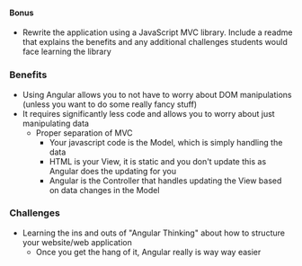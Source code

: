 #### Bonus
- Rewrite the application using a JavaScript MVC library. Include a readme that explains the benefits and any additional challenges students would face learning the library


### Benefits
- Using Angular allows you to not have to worry about DOM manipulations (unless you want to do some really fancy stuff)
- It requires significantly less code and allows you to worry about just manipulating data
	- Proper separation of MVC
		- Your javascript code is the Model, which is simply handling the data
		- HTML is your View, it is static and you don't update this as Angular does the updating for you
		- Angular is the Controller that handles updating the View based on data changes in the Model


### Challenges
- Learning the ins and outs of "Angular Thinking" about how to structure your website/web application
	- Once you get the hang of it, Angular really is way way easier
